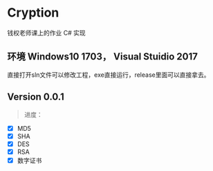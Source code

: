 # Cryption
钱权老师课上的作业 C# 实现

## 环境 Windows10 1703， Visual Stuidio 2017
直接打开sln文件可以修改工程，exe直接运行，release里面可以直接拿去。

## Version 0.0.1
>进度：
- [x] MD5
- [x] SHA
- [x] DES
- [x] RSA
- [x] 数字证书

